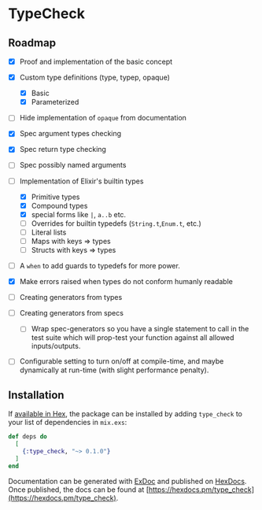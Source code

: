 # TypeCheck


## Roadmap

- [x] Proof and implementation of the basic concept
- [x] Custom type definitions (type, typep, opaque)
  - [x] Basic
  - [x] Parameterized
- [ ] Hide implementation of `opaque` from documentation
- [x] Spec argument types checking
- [x] Spec return type checking
- [ ] Spec possibly named arguments
- [ ] Implementation of Elixir's builtin types
  - [x] Primitive types
  - [x] Compound types
  - [x] special forms like `|`, `a..b` etc.
  - [ ] Overrides for builtin typedefs (`String.t`,`Enum.t`, etc.)
  - [ ] Literal lists
  - [ ] Maps with keys => types
  - [ ] Structs with keys => types
- [ ] A `when` to add guards to typedefs for more power.
- [x] Make errors raised when types do not conform humanly readable
- [ ] Creating generators from types
- [ ] Creating generators from specs
  - [ ] Wrap spec-generators so you have a single statement to call in the test suite which will prop-test your function against all allowed inputs/outputs.
- [ ] Configurable setting to turn on/off at compile-time, and maybe dynamically at run-time (with slight performance penalty).


## Installation

If [available in Hex](https://hex.pm/docs/publish), the package can be installed
by adding `type_check` to your list of dependencies in `mix.exs`:

```elixir
def deps do
  [
    {:type_check, "~> 0.1.0"}
  ]
end
```

Documentation can be generated with [ExDoc](https://github.com/elixir-lang/ex_doc)
and published on [HexDocs](https://hexdocs.pm). Once published, the docs can
be found at [https://hexdocs.pm/type_check](https://hexdocs.pm/type_check).


